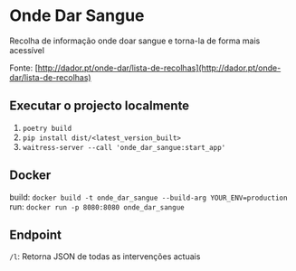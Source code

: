 # Onde Dar Sangue

Recolha de informação onde doar sangue e torna-la de forma mais acessível

Fonte: [http://dador.pt/onde-dar/lista-de-recolhas](http://dador.pt/onde-dar/lista-de-recolhas)

## Executar o projecto localmente

1. `poetry build`
2. `pip install dist/<latest_version_built>`
3. `waitress-server --call 'onde_dar_sangue:start_app'`

## Docker

build: `docker build -t onde_dar_sangue --build-arg YOUR_ENV=production`
run: `docker run -p 8080:8080 onde_dar_sangue`

## Endpoint

`/l`:
Retorna JSON de todas as intervenções actuais
